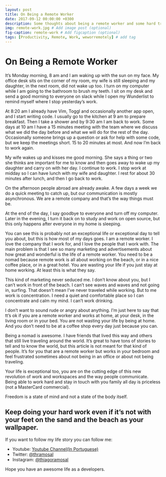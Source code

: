 ```yaml
---
layout: post
title: On Being a Remote Worker
date: 2017-09-12 00:00:00 +0300
description: Some thoughts about being a remote worker and some hard truths. # Add post description (optional)
img: remote-work.jpg # Add image post (optional)
fig-caption: remote-work # Add figcaption (optional)
tags: [Productivity, Remote, Work, weworremotely] # add tag
---
```


# On Being a Remote Worker

It’s Monday morning, 8 am and I am waking up with the sun on my face. My office desk sits on the corner of my room, my wife is still sleeping and my daughter, in the next room, did not wake up too. I turn on my computer while I am going to the bathroom to brush my teeth. I sit on my desk and send a good morning to everyone on slack while I open my Wunderlist to remind myself where I stop yesterday’s work.

At 8:20 am I already have Vim, Toggl and occasionally another app open, and I start writing code. I usually go to the kitchen at 9 am to prepare breakfast. Then I take a shower and by 9:30 am I am back to work. Some days at 10 am I have a 15 minutes meeting with the team where we discuss what we did the day before and what we will do for the rest of the day. Occasionally someone brings up a question or ask for help with some code, but we keep the meetings short. 15 to 20 minutes at most. And now I’m back to work again.

My wife wakes up and kisses me good morning. She says a thing or two she thinks are important for me to know and then goes away to wake up my daughter and carry on with her day. I continue to work.
I stop work at midday so I can have lunch with my wife and daughter. I rest for about 30 minutes after lunch, and then I go back to work.

On the afternoon people abroad are already awake. A few days a week we do a quick meeting to catch up, but our communication is mostly asynchronous. We are a remote company and that’s the way things must be.

At the end of the day, I say goodbye to everyone and turn off my computer. Later in the evening, I turn it back on to study and work on open source, but this only happens after everyone in my home is sleeping.

You can see this is probably not an exceptional life or exceptional day to tell you about, but this is how most of my days goes. I am a remote worker. I love the company that I work for, and I love the people that I work with.
The main problem is that I see so many marketing and advertisements about how great and wonderful is the life of a remote worker. You need to be a nomad because remote work is all about working on the beach, or in a nice coffee place, or in a great hotel. You are wasting your life if you just stay at home working. At least this is what they say.

This kind of marketing never seduced me. I don’t know about you, but I can’t work in front of the beach. I can’t see waves and waves and not going in, surfing.
That doesn’t mean I’ve never traveled while working. But to me work is concentration. I need a quiet and comfortable place so I can concentrate and calm my mind. I can’t work drinking.

I don’t want to sound rude or angry about anything. I’m just here to say that tt’s ok if you are a remote worker and works at home, at your desk, in the living room or in your bed. You are not wasting your life by being at home. And you don’t need to be at a coffee shop every day just because you can.

Being a nomad is awesome. I have friends that lived this way and others that still live traveling around the world. It’s great to have tons of stories to tell and to know the world, but this article is not meant for that kind of people. It’s for you that are a remote worker but works in your bedroom and feel frustrated sometimes about not being in an office or about not being traveling.

Your life is exceptional too, you are on the cutting edge of this new revolution of work and workspaces and the way people communicate. Being able to work hard and stay in touch with you family all day is priceless (not a MasterCard commercial).

Freedom is a state of mind and not a state of the body itself.

## Keep doing your hard work even if it’s not with your feet on the sand and the beach as your wallpaper.

If you want to follow my life story you can follow me:

* Youtube: [Youtube Channel(In Portuguese)](https://www.youtube.com/thiagoramosal)
* Twitter: [@thramosal](https://twitter.com/thramosal)
* Instagram: [@thiagoramosal](https://instagram.com/thiagoramosal)

Hope you have an awesome life as a developers.
